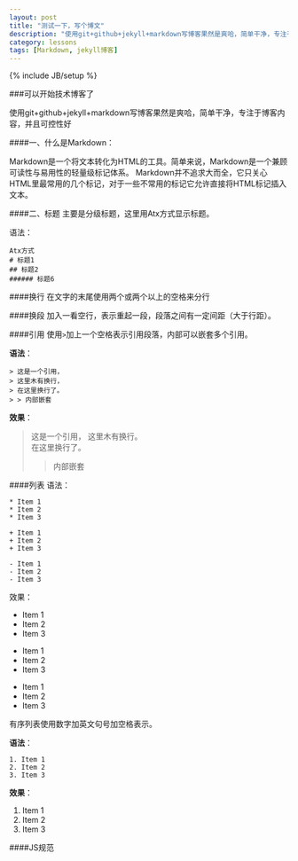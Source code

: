 ```yaml
---
layout: post
title: "测试一下，写个博文"
description: "使用git+github+jekyll+markdown写博客果然是爽哈，简单干净，专注于博客内容，并且可控性好"
category: lessons
tags: [Markdown, jekyll博客]
---
```

{% include JB/setup %}

###可以开始技术博客了

使用git+github+jekyll+markdown写博客果然是爽哈，简单干净，专注于博客内容，并且可控性好

####一、什么是Markdown：

Markdown是一个将文本转化为HTML的工具。简单来说，Markdown是一个兼顾可读性与易用性的轻量级标记体系。
Markdown并不追求大而全，它只关心HTML里最常用的几个标记，对于一些不常用的标记它允许直接将HTML标记插入文本。

####二、标题
主要是分级标题，这里用Atx方式显示标题。

语法：
    
    Atx方式
    # 标题1
    ## 标题2
    ###### 标题6
    

####换行
在文字的末尾使用两个或两个以上的空格来分行

####换段
加入一看空行，表示重起一段，段落之间有一定间距（大于行距）。

####引用
使用`>`加上一个空格表示引用段落，内部可以嵌套多个引用。

**语法**：  
    
    > 这是一个引用，
    > 这里木有换行，
    > 在这里换行了。
    > > 内部嵌套
    

**效果**：  
> 这是一个引用，
> 这里木有换行。  
> 在这里换行了。
> > 内部嵌套

####列表
语法：
    
    * Item 1
    * Item 2
    * Item 3

    + Item 1
    + Item 2
    + Item 3

    - Item 1
    - Item 2
    - Item 3
    
效果：
* Item 1
* Item 2
* Item 3

+ Item 1
+ Item 2
+ Item 3

- Item 1
- Item 2
- Item 3

有序列表使用数字加英文句号加空格表示。

**语法**：  
    
    1. Item 1
    2. Item 2
    3. Item 3

**效果**：  
1. Item 1
2. Item 2
3. Item 3




####JS规范
